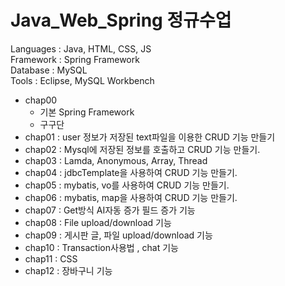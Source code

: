 # Java_Web_Spring 정규수업

Languages : Java, HTML, CSS, JS   
Framework : Spring Framework   
Database : MySQL   
Tools : Eclipse, MySQL Workbench   

* chap00   
  * 기본 Spring Framework
  * 구구단
* chap01 : user 정보가 저장된 text파일을 이용한 CRUD 기능 만들기   
* chap02 : Mysql에 저장된 정보를 호출하고 CRUD 기능 만들기.   
* chap03 : Lamda, Anonymous, Array, Thread   
* chap04 : jdbcTemplate을 사용하여 CRUD 기능 만들기.   
* chap05 : mybatis, vo를 사용하여 CRUD 기능 만들기.   
* chap06 : mybatis, map을 사용하여 CRUD 기능 만들기.   
* chap07 : Get방식 AI자동 증가 필드 증가 기능   
* chap08 : File upload/download 기능   
* chap09 : 게시판 글, 파일 upload/download 기능   
* chap10 : Transaction사용법 , chat 기능   
* chap11 : CSS   
* chap12 : 장바구니 기능   

